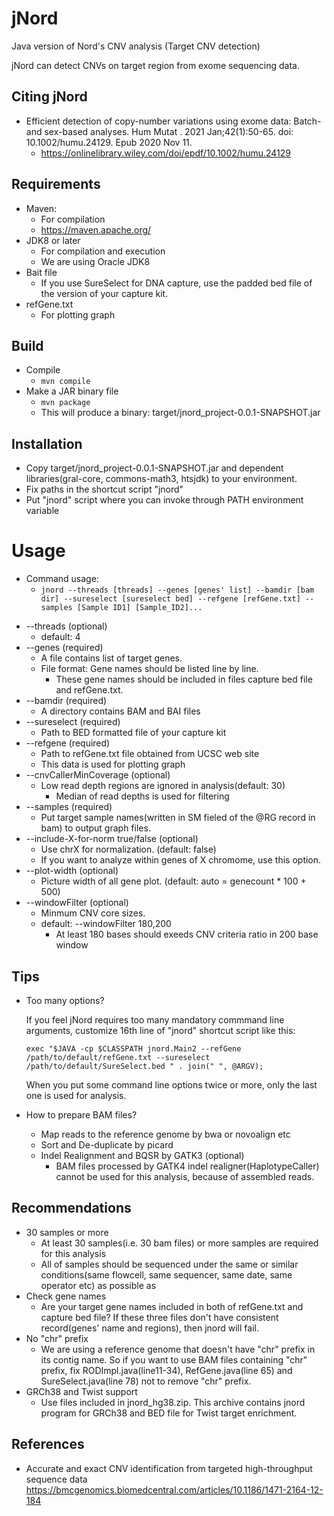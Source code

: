 # jNord
Java version of Nord's CNV analysis (Target CNV detection)

jNord can detect CNVs on target region from exome sequencing data.

## Citing jNord
- Efficient detection of copy-number variations using exome data: Batch- and sex-based analyses. Hum Mutat
. 2021 Jan;42(1):50-65. doi: 10.1002/humu.24129. Epub 2020 Nov 11.
  - https://onlinelibrary.wiley.com/doi/epdf/10.1002/humu.24129
## Requirements
- Maven:
  - For compilation
  -   https://maven.apache.org/
- JDK8 or later
  - For compilation and execution
  - We are using Oracle JDK8 
- Bait file
  - If you use SureSelect for DNA capture, use the padded bed file of the version of your capture kit.
- refGene.txt
  - For plotting graph

## Build
+ Compile
  - ```mvn compile```
+ Make a JAR binary file
  - ```mvn package```
  - This will produce a binary: target/jnord_project-0.0.1-SNAPSHOT.jar

## Installation
+ Copy target/jnord_project-0.0.1-SNAPSHOT.jar and dependent libraries(gral-core, commons-math3, htsjdk) to your environment.
+ Fix paths in the shortcut script "jnord" 
+ Put "jnord" script where you can invoke through PATH environment variable

# Usage
- Command usage:
   - ```jnord --threads [threads] --genes [genes' list] --bamdir [bam dir] --sureselect [sureselect bed] --refgene [refGene.txt] --samples [Sample ID1] [Sample_ID2]...```
+ --threads (optional)
   - default: 4
+ --genes (required)
   - A file contains list of target genes. 
   - File format: Gene names should be listed line by line.
      - These gene names should be included in files capture bed file and refGene.txt. 
+ --bamdir (required)
   - A directory contains BAM and BAI files
+ --sureselect (required)
   - Path to BED formatted file of your capture kit
+ --refgene (required)
   - Path to refGene.txt file obtained from UCSC web site
   - This data is used for plotting graph
+ --cnvCallerMinCoverage (optional)
   - Low read depth regions are ignored in analysis(default: 30)
     - Median of read depths is used for filtering
+ --samples (required)
   - Put target sample names(written in SM fieled of the @RG record in bam) to output graph files.
+ --include-X-for-norm true/false   (optional)
   - Use chrX for normalization. (default: false)
   - If you want to analyze within genes of X chromome, use this option.
+ --plot-width (optional)
   - Picture width of all gene plot. (default: auto = genecount * 100 + 500)
+ --windowFilter (optional) 
   - Minmum CNV core sizes. 
   - default: --windowFilter 180,200
      - At least 180 bases should exeeds CNV criteria ratio in 200 base window

## Tips
- Too many options?

  If you feel jNord requires too many mandatory commmand line arguments, customize 16th line of "jnord" shortcut script like this:
 
   ```exec "$JAVA -cp $CLASSPATH jnord.Main2 --refGene /path/to/default/refGene.txt --sureselect /path/to/default/SureSelect.bed " . join(" ", @ARGV);```
   
  When you put some command line options twice or more, only the last one is used for analysis.

- How to prepare BAM files?
  + Map reads to the reference genome by bwa or novoalign etc
  + Sort and De-duplicate by picard
  + Indel Realignment and BQSR by GATK3 (optional)
    + BAM files processed by GATK4 indel realigner(HaplotypeCaller) cannot be used for this analysis, because of assembled reads.
  
## Recommendations
+ 30 samples or more 
   - At least 30 samples(i.e. 30 bam files) or more samples are required for this analysis
   - All of samples should be sequenced under the same or similar conditions(same flowcell, same sequencer, same date, same operator etc) as possible as
+ Check gene names
   - Are your target gene names included in both of refGene.txt and capture bed file? If these three files don't have consistent record(genes' name and regions), then jnord will fail.
+ No "chr" prefix 
   - We are using a reference genome that doesn't have "chr" prefix in its contig name. So if you want to use BAM files containing "chr" prefix, fix RODImpl.java(line11-34), RefGene.java(line 65) and SureSelect.java(line 78) not to remove "chr" prefix.
+ GRCh38 and Twist support
   - Use files included in jnord_hg38.zip. This archive contains jnord program for GRCh38 and BED file for Twist target enrichment.     
## References
+ Accurate and exact CNV identification from targeted high-throughput sequence data
    https://bmcgenomics.biomedcentral.com/articles/10.1186/1471-2164-12-184
